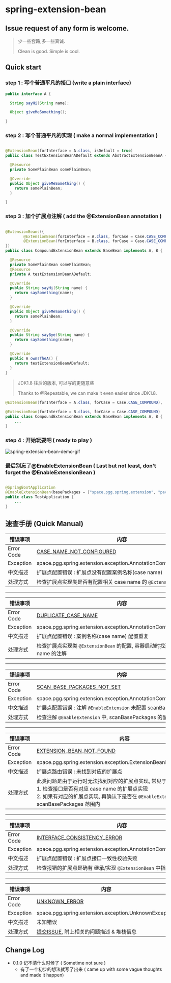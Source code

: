 # spring-extension-bean

## Issue request of any form is welcome.

> 少一些套路,多一些真诚.
>
> Clean is good. Simple is cool.

## Quick start

### step 1 : 写个普通平凡的接口 (write a plain interface)

```java
public interface A {

  String sayHi(String name);

  Object giveMeSomething();

}
```

### step 2 : 写个普通平凡的实现 ( make a normal implementation )

```java

@ExtensionBean(forInterface = A.class, isDefault = true)
public class TestExtensionBeanADefault extends AbstractExtensionBeanA {

  @Resource
  private SomePlainBean somePlainBean;

  @Override
  public Object giveMeSomething() {
    return somePlainBean;
  }

}
```

### step 3 : 加个扩展点注解 ( add the @ExtensionBean annotation )

```java

@ExtensionBeans({
        @ExtensionBean(forInterface = A.class, forCase = Case.CASE_COMPOUND),
        @ExtensionBean(forInterface = B.class, forCase = Case.CASE_COMPOUND)
})
public class CompoundExtensionBean extends BaseBean implements A, B {

  @Resource
  private SomePlainBean somePlainBean;
  @Resource
  private A testExtensionBeanADefault;

  @Override
  public String sayHi(String name) {
    return saySomething(name);
  }

  @Override
  public Object giveMeSomething() {
    return somePlainBean;
  }

  @Override
  public String sayBye(String name) {
    return saySomething(name);
  }

  @Override
  public A ownsTheA() {
    return testExtensionBeanADefault;
  }
}
```

> JDK1.8 往后的版本, 可以写的更随意些
>
> Thanks to @Repeatable, we can make it even easier since JDK1.8.

```java
@ExtensionBean(forInterface = A.class, forCase = Case.CASE_COMPOUND),

@ExtensionBean(forInterface = B.class, forCase = Case.CASE_COMPOUND)
public class CompoundExtensionBean extends BaseBean implements A, B {
    ...
}
```

### step 4 : 开始玩耍吧 ( ready to play )

![spring-extension-bean-demo-gif](https://wx1.sinaimg.cn/large/60c4aab5gy1gsdgfjuc4kg20l60acnpt.gif)

### 最后别忘了@EnableExtensionBean ( Last but not least, don't forget the @EnableExtensionBean )

```java

@SpringBootApplication
@EnableExtensionBean(basePackages = {"space.pgg.spring.extension", "packages.in.your.project"})
public class TestApplication {
    ...
}
```

## 速查手册 (Quick Manual)

| 错误事项 | 内容 |
|---|---|
| Error Code | [CASE_NAME_NOT_CONFIGURED](#CASE_NAME_NOT_CONFIGURED) |
| Exception | space.pgg.spring.extension.exception.AnnotationConfigErrorException |
| 中文描述 | 扩展点配置错误 : 扩展点没有配置案例名称(case name)|
| 处理方式 | 检查扩展点实现类是否有配置相关 case name 的 `@ExtensionBean` 注解 |

---

| 错误事项 | 内容 |
|---|---|
| Error Code | [DUPLICATE_CASE_NAME](#DUPLICATE_CASE_NAME) |
| Exception | space.pgg.spring.extension.exception.AnnotationConfigErrorException |
| 中文描述 | 扩展点配置错误 : 案例名称(case name) 配置重复 |
| 处理方式 | 检查扩展点实现类 `@ExtensionBean` 的配置, 容器启动时找到多个相同 case name 的注解  |

---

| 错误事项 | 内容 |
|---|---|
| Error Code | [SCAN_BASE_PACKAGES_NOT_SET](#SCAN_BASE_PACKAGES_NOT_SET) |
| Exception | space.pgg.spring.extension.exception.AnnotationConfigErrorException |
| 中文描述 | 扩展点配置错误 : 注解 `@EnableExtension` 未配置 scanBasePackages |
| 处理方式 | 检查注解 `@EnableExtension` 中, scanBasePackages 的配置情况  |

---

| 错误事项 | 内容 |
|---|---|
| Error Code | [EXTENSION_BEAN_NOT_FOUND](#EXTENSION_BEAN_NOT_FOUND) |
| Exception | space.pgg.spring.extension.exception.ExtensionBeanNotFoundException |
| 中文描述 | 扩展点路由错误 : 未找到对应的扩展点 |
| 处理方式 | 此类问题是由于运行时无法找到对应的扩展点实现, 常见于如下两种情况 <br/> 1. 检查接口是否有对应 case name 的扩展点实现 <br/>  2. 如果有对应的扩展点实现, 再确认下是否在 `@EnableExtension` 的 scanBasePackages 范围内 |

---

| 错误事项 | 内容 |
|---|---|
| Error Code | [INTERFACE_CONSISTENCY_ERROR](#INTERFACE_CONSISTENCY_ERROR) |
| Exception | space.pgg.spring.extension.exception.AnnotationConfigErrorException |
| 中文描述 | 扩展点配置错误 : 扩展点接口一致性校验失败 |
| 处理方式 | 检查报错的扩展点是确有 继承/实现 `@ExtensionBean` 中指定的扩展点接口 |

---

| 错误事项 | 内容 |
|---|---|
| Error Code | [UNKNOWN_ERROR](#UNKNOWN_ERROR) |
| Exception | space.pgg.spring.extension.exception.UnknownException |
| 中文描述 | 未知错误 |
| 处理方式 | [提交ISSUE](http://gitlab.alibaba-inc.com/cnt-arch/spring-extension-bean/issues/new), 附上相关的问题描述 & 堆栈信息 |

## Change Log

- 0.1.0 记不清什么时候了 ( Sometime not sure )
  - 有了一个初步的想法就写了出来 ( came up with some vague thoughts and made it happen)

```
